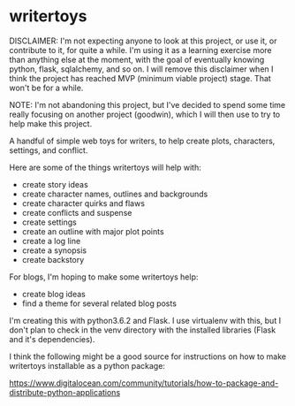 # writertoys

DISCLAIMER: I'm not expecting anyone to look at this project, or use it, or contribute to it, for
quite a while. I'm using it as a learning exercise more than anything else at the moment, with the
goal of eventually knowing python, flask, sqlalchemy, and so on. I will remove this disclaimer when
I think the project has reached MVP (minimum viable project) stage. That won't be for a while.

NOTE: I'm not abandoning this project, but I've decided to spend some time really focusing on
another project (goodwin), which I will then use to try to help make this project.

A handful of simple web toys for writers, to help create plots, characters, settings, and conflict.

Here are some of the things writertoys will help with:

* create story ideas
* create character names, outlines and backgrounds
* create character quirks and flaws
* create conflicts and suspense
* create settings
* create an outline with major plot points
* create a log line
* create a synopsis
* create backstory

For blogs, I'm hoping to make some writertoys help:

* create blog ideas
* find a theme for several related blog posts

I'm creating this with python3.6.2 and Flask. I use virtualenv with this, but I don't plan to
check in the venv directory with the installed libraries (Flask and it's dependencies).

I think the following might be a good source for instructions on how to make writertoys
installable as a python package:

https://www.digitalocean.com/community/tutorials/how-to-package-and-distribute-python-applications

